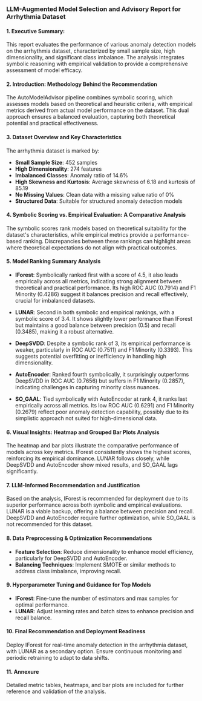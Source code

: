 ### LLM-Augmented Model Selection and Advisory Report for Arrhythmia Dataset

#### 1. Executive Summary:
This report evaluates the performance of various anomaly detection models on the arrhythmia dataset, characterized by small sample size, high dimensionality, and significant class imbalance. The analysis integrates symbolic reasoning with empirical validation to provide a comprehensive assessment of model efficacy.

#### 2. Introduction: Methodology Behind the Recommendation
The AutoModelAdvisor pipeline combines symbolic scoring, which assesses models based on theoretical and heuristic criteria, with empirical metrics derived from actual model performance on the dataset. This dual approach ensures a balanced evaluation, capturing both theoretical potential and practical effectiveness.

#### 3. Dataset Overview and Key Characteristics
The arrhythmia dataset is marked by:
- **Small Sample Size**: 452 samples
- **High Dimensionality**: 274 features
- **Imbalanced Classes**: Anomaly ratio of 14.6%
- **High Skewness and Kurtosis**: Average skewness of 6.18 and kurtosis of 85.19
- **No Missing Values**: Clean data with a missing value ratio of 0%
- **Structured Data**: Suitable for structured anomaly detection models

#### 4. Symbolic Scoring vs. Empirical Evaluation: A Comparative Analysis
The symbolic scores rank models based on theoretical suitability for the dataset's characteristics, while empirical metrics provide a performance-based ranking. Discrepancies between these rankings can highlight areas where theoretical expectations do not align with practical outcomes.

#### 5. Model Ranking Summary Analysis
- **IForest**: Symbolically ranked first with a score of 4.5, it also leads empirically across all metrics, indicating strong alignment between theoretical and practical performance. Its high ROC AUC (0.7914) and F1 Minority (0.4286) suggest it balances precision and recall effectively, crucial for imbalanced datasets.
  
- **LUNAR**: Second in both symbolic and empirical rankings, with a symbolic score of 3.4. It shows slightly lower performance than IForest but maintains a good balance between precision (0.5) and recall (0.3485), making it a robust alternative.

- **DeepSVDD**: Despite a symbolic rank of 3, its empirical performance is weaker, particularly in ROC AUC (0.7511) and F1 Minority (0.3393). This suggests potential overfitting or inefficiency in handling high dimensionality.

- **AutoEncoder**: Ranked fourth symbolically, it surprisingly outperforms DeepSVDD in ROC AUC (0.7656) but suffers in F1 Minority (0.2857), indicating challenges in capturing minority class nuances.

- **SO_GAAL**: Tied symbolically with AutoEncoder at rank 4, it ranks last empirically across all metrics. Its low ROC AUC (0.6291) and F1 Minority (0.2679) reflect poor anomaly detection capability, possibly due to its simplistic approach not suited for high-dimensional data.

#### 6. Visual Insights: Heatmap and Grouped Bar Plots Analysis
The heatmap and bar plots illustrate the comparative performance of models across key metrics. IForest consistently shows the highest scores, reinforcing its empirical dominance. LUNAR follows closely, while DeepSVDD and AutoEncoder show mixed results, and SO_GAAL lags significantly.

#### 7. LLM-Informed Recommendation and Justification
Based on the analysis, IForest is recommended for deployment due to its superior performance across both symbolic and empirical evaluations. LUNAR is a viable backup, offering a balance between precision and recall. DeepSVDD and AutoEncoder require further optimization, while SO_GAAL is not recommended for this dataset.

#### 8. Data Preprocessing & Optimization Recommendations
- **Feature Selection**: Reduce dimensionality to enhance model efficiency, particularly for DeepSVDD and AutoEncoder.
- **Balancing Techniques**: Implement SMOTE or similar methods to address class imbalance, improving recall.

#### 9. Hyperparameter Tuning and Guidance for Top Models
- **IForest**: Fine-tune the number of estimators and max samples for optimal performance.
- **LUNAR**: Adjust learning rates and batch sizes to enhance precision and recall balance.

#### 10. Final Recommendation and Deployment Readiness
Deploy IForest for real-time anomaly detection in the arrhythmia dataset, with LUNAR as a secondary option. Ensure continuous monitoring and periodic retraining to adapt to data shifts.

#### 11. Annexure
Detailed metric tables, heatmaps, and bar plots are included for further reference and validation of the analysis.